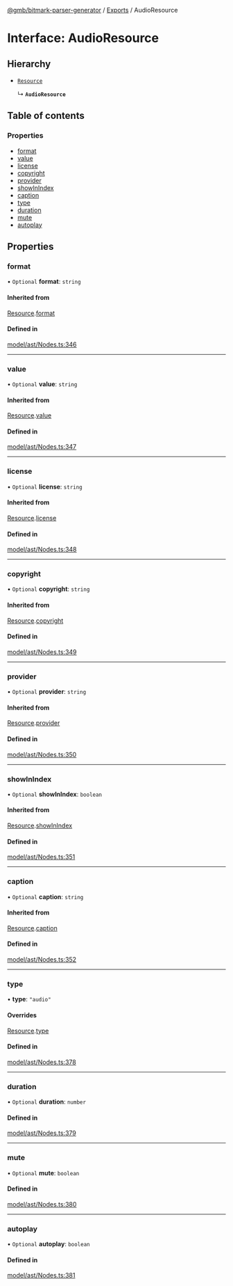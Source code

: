 [@gmb/bitmark-parser-generator](../API.md) / [Exports](../modules.md) / AudioResource

# Interface: AudioResource

## Hierarchy

- [`Resource`](Resource.md)

  ↳ **`AudioResource`**

## Table of contents

### Properties

- [format](AudioResource.md#format)
- [value](AudioResource.md#value)
- [license](AudioResource.md#license)
- [copyright](AudioResource.md#copyright)
- [provider](AudioResource.md#provider)
- [showInIndex](AudioResource.md#showInIndex)
- [caption](AudioResource.md#caption)
- [type](AudioResource.md#type)
- [duration](AudioResource.md#duration)
- [mute](AudioResource.md#mute)
- [autoplay](AudioResource.md#autoplay)

## Properties

### format

• `Optional` **format**: `string`

#### Inherited from

[Resource](Resource.md).[format](Resource.md#format)

#### Defined in

[model/ast/Nodes.ts:346](https://github.com/getMoreBrain/bitmark-parser-generator/blob/7c62fdc/src/model/ast/Nodes.ts#L346)

___

### value

• `Optional` **value**: `string`

#### Inherited from

[Resource](Resource.md).[value](Resource.md#value)

#### Defined in

[model/ast/Nodes.ts:347](https://github.com/getMoreBrain/bitmark-parser-generator/blob/7c62fdc/src/model/ast/Nodes.ts#L347)

___

### license

• `Optional` **license**: `string`

#### Inherited from

[Resource](Resource.md).[license](Resource.md#license)

#### Defined in

[model/ast/Nodes.ts:348](https://github.com/getMoreBrain/bitmark-parser-generator/blob/7c62fdc/src/model/ast/Nodes.ts#L348)

___

### copyright

• `Optional` **copyright**: `string`

#### Inherited from

[Resource](Resource.md).[copyright](Resource.md#copyright)

#### Defined in

[model/ast/Nodes.ts:349](https://github.com/getMoreBrain/bitmark-parser-generator/blob/7c62fdc/src/model/ast/Nodes.ts#L349)

___

### provider

• `Optional` **provider**: `string`

#### Inherited from

[Resource](Resource.md).[provider](Resource.md#provider)

#### Defined in

[model/ast/Nodes.ts:350](https://github.com/getMoreBrain/bitmark-parser-generator/blob/7c62fdc/src/model/ast/Nodes.ts#L350)

___

### showInIndex

• `Optional` **showInIndex**: `boolean`

#### Inherited from

[Resource](Resource.md).[showInIndex](Resource.md#showInIndex)

#### Defined in

[model/ast/Nodes.ts:351](https://github.com/getMoreBrain/bitmark-parser-generator/blob/7c62fdc/src/model/ast/Nodes.ts#L351)

___

### caption

• `Optional` **caption**: `string`

#### Inherited from

[Resource](Resource.md).[caption](Resource.md#caption)

#### Defined in

[model/ast/Nodes.ts:352](https://github.com/getMoreBrain/bitmark-parser-generator/blob/7c62fdc/src/model/ast/Nodes.ts#L352)

___

### type

• **type**: ``"audio"``

#### Overrides

[Resource](Resource.md).[type](Resource.md#type)

#### Defined in

[model/ast/Nodes.ts:378](https://github.com/getMoreBrain/bitmark-parser-generator/blob/7c62fdc/src/model/ast/Nodes.ts#L378)

___

### duration

• `Optional` **duration**: `number`

#### Defined in

[model/ast/Nodes.ts:379](https://github.com/getMoreBrain/bitmark-parser-generator/blob/7c62fdc/src/model/ast/Nodes.ts#L379)

___

### mute

• `Optional` **mute**: `boolean`

#### Defined in

[model/ast/Nodes.ts:380](https://github.com/getMoreBrain/bitmark-parser-generator/blob/7c62fdc/src/model/ast/Nodes.ts#L380)

___

### autoplay

• `Optional` **autoplay**: `boolean`

#### Defined in

[model/ast/Nodes.ts:381](https://github.com/getMoreBrain/bitmark-parser-generator/blob/7c62fdc/src/model/ast/Nodes.ts#L381)
